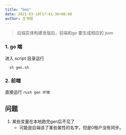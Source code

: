 ```yaml
---
title: "Gen"
date: 2021-03-10T17:41:36+08:00
author: 王书硕
---
```

> 后端实体构建发版后，前端和go 要生成相应的 json 
###  1. go 端
进入 script 目录运行
   ```
     sh gen.sh 
   ```
### 2. 前端
   直接运行 ``` rush gen 环境 ```

## 问题
1. 某些变量在本地跑完gen后不见了
    - 可能是后端该了某些属性的名字，但是0租户没有同步。